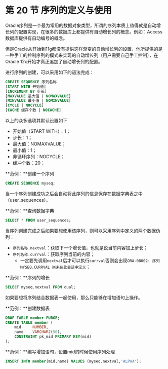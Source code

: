 # 第 20 节 序列的定义与使用

Oracle序列是一个最为常用的数据对象类型，所谓的序列本质上值得就是自动增长列的配置实现，在很多的数据库上都提供有自动增长列的概念。例如：Access数据库提供有自动编号的概念。

但是Oracle从开始到11g都没有提供这样渐变的自动增长列的设置，他所提供的是一种手工的控制序列的模式来实现的自动增长列（用户需要自己手工控制），在Oracle 12c开始才真正追加了自动增长列的配置。

进行序列的创建，可以采用如下的语法完成：
```sql
CREATE SEQUENCE 序列名称
[START WITH 开始值]
[INCREMENT BY 步长]
[MAXVALUE 最大值 | NOMAXVALUE]
[MINVALUE 最小值 | NOMINVALUE]
[CYCLE | NOCYCLE]
[CACHE 缓存个数 | NOCACHE]
```

以上的众多选项其默认设置如下
* 开始值（START WITH）：1；
* 步长：1；
* 最大值：NOMAXVALUE；
* 最小值：1；
* 非循环序列：NOCYCLE；
* 缓冲个数：20；

**范例：**创建一个序列
```sql
CREATE SEQUENCE myseq;
```

当一个序列创建成功之后会自动将此序列的信息保存在数据字典表之中（user_sequences）。

**范例：**查询数据字典
```sql
SELECT * FROM user_sequences;
```

当序列创建完成之后如果要想使用该序列，则可以采用序列中定义的两个数据伪列：
* `序列名称.nextval`：获取下一个增长值，也就是说当前内容加上步长；
* `序列名称.currval`：获取序列当前的内容；
  * 一定要先调用`nextval`后才可以执行`currval`否则会出现`ORA-08002: 序列 MYSEQ.CURRVAL 尚未在此会话中定义`；

**范例：**序列的增长
```sql
SELECT myseq.nextval FROM dual;
```

如果要想将序列结合数据表一起使用，那么只能够在增加语句上操作。

**范例：**创建数据表
```sql
DROP TABLE member PURGE;
CREATE TABLE member (
    mid     NUMBER,
    name    VARCHAR2(50),
    CONSTRAINT pk_mid PRIMARY KEY(mid)
);
```

**范例：**编写增加语句，设置mid的时候使用序列处理
```sql
INSERT INTO member(mid,name) VALUES (myseq.nextval,'ALPHA');
```